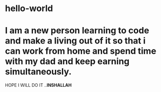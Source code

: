 # hello-world
# I am a new person learning to code and make a living out of it so that i can work from home and spend time with my dad and keep earning simultaneously.
HOPE I WILL DO IT ..**INSHALLAH**
